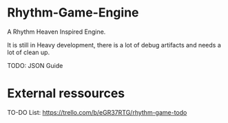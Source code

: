 # Rhythm-Game-Engine
A Rhythm Heaven Inspired Engine.

It is still in Heavy development, there is a lot of debug artifacts and needs a lot of clean up.

TODO: JSON Guide

# External ressources

TO-DO List: https://trello.com/b/eGR37RTG/rhythm-game-todo
